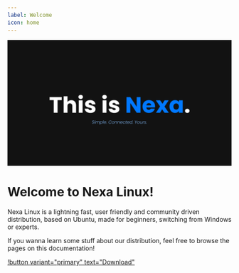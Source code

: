 ```yaml
---
label: Welcome
icon: home
---
```


![](https://raw.githubusercontent.com/NexaLinux/.github/refs/heads/main/wallpapers/thisisnexa.png)

# Welcome to Nexa Linux!

Nexa Linux is a lightning fast, user friendly and community driven distribution, based on Ubuntu, made for beginners, switching from Windows or experts.

If you wanna learn some stuff about our distribution, feel free to browse the pages on this documentation!

[!button variant="primary" text="Download"](https://nexalinux.xyz/download)
